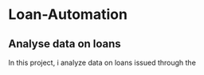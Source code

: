 # Loan-Automation
## Analyse data on loans
In this project, i analyze data on loans issued through the
